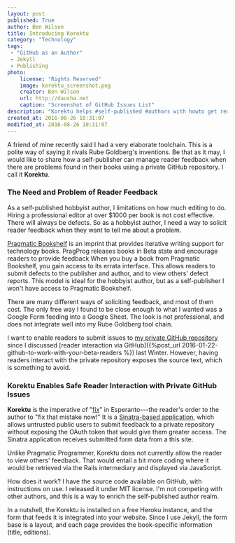 ```yaml
---
layout: post
published: True
author: Ben Wilson
title: Introducing Korektu
category: "Technology"
tags:
 - "GitHub as an Author"
 - Jekyll
 - Publishing
photo:
    license: "Rights Reserved"
    image: korektu_screenshot.png
    creator: Ben Wilson
    url: http://dausha.net
    caption: "Screenshot of GitHub Issues List"
description: "Korektu helps #self-published #authors with howto get reader feedback into private #GitHub repo issues."
created_at: 2016-08-26 10:31:07
modified_at: 2016-08-26 10:31:07
---
```


A friend of mine recently said I had a very elaborate toolchain. This is a polite way of saying it rivals Rube Goldberg's inventions. Be that as it may, I would like to share how a self-publisher can manage reader feedback when there are problems found in their books using a private GitHub repository. I call it **Korektu**.

<!-- more -->

### The Need and Problem of Reader Feedback

As a self-published hobbyist author, I limitations on how much editing to do. Hiring a professional editor at over $1000 per book is not cost effective.  There will always be defects. So as a hobbyist author, I need a way to solicit reader feedback when they want to tell me about a problem.

[Pragmatic Bookshelf](https://pragprog.com/) is an imprint that provides iterative writing support for technology books.
PragProg releases books in Beta state and encourage readers to provide feedback
When you buy a book from Pragmatic Bookshelf, you gain access to its errata interface.
This allows readers to submit defects to the publisher and author, and to view others' defect reports. This model is ideal for the hobbyist author, but as a self-publisher I won't have access to Pragmatic Bookshelf.

There are many different ways of soliciting feedback, and most of them cost. The only free way I found to be close enough to what I wanted was a Google Form feeding into a Google Sheet. The look is not professional, and does not integrate well into my Rube Goldberg tool chain.

I want to enable readers to submit issues to [my private GitHub repository](/posts/tags/#github-as-an-author) since I discussed [reader interaction via GitHub]({%post_url 2016-01-22-github-to-work-with-your-beta-readers %}) last Winter. However, having readers interact with the private repository exposes the source text, which is something to avoid.

### Korektu Enables Safe Reader Interaction with Private GitHub Issues

**Korektu** is the imperative of "[fix](https://glosbe.com/eo/en/korektu)" in Esperanto---the reader's order to the author to "fix that mistake now!" It is a [Sinatra-based application](http://sinatrarb.com), which allows untrusted public users to submit feedback to a private repository without exposing the OAuth token that would give them greater access. The Sinatra application receives submitted form data from a this site.

Unlike Pragmatic Programmer, Korektu does not currently allow the reader to view others' feedback. That would entail a bit more coding where it would be retrieved via the Rails intermediary and displayed via JavaScript.

How does it work? I have the source code available on GitHub, with instructions on use. I released it under MIT license. I'm not competing with other authors, and this is a way to enrich the self-published author realm.

In a nutshell, the Korektu is installed on a free Heroku instance, and the form that feeds it is integrated into your website. Since I use Jekyll, the form base is a layout, and each page provides the book-specific information (title, editions).
